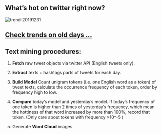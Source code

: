 ## What’s hot on twitter right now?

![trend-20191231][wordcloud]

[wordcloud]: https://raw.githubusercontent.com/xdqc/tweet-trend-everyday/master/word-cloud/trend-20191231.png?token=AF5V4P7ADR6KQBZ4CEDTNIK6AXRMU "trend-20191231"

## [Check trends on old days ...](https://github.com/xdqc/tweet-trend-everyday/tree/master/word-cloud)

## Text mining procedures:

1. **Fetch** raw tweet objects via twitter API (English tweets only).

2. **Extract** texts + hashtags parts of tweets for each day.

3. **Build Model** Count unigram tokens (i.e. one English word as a token) of tweet texts, calculate the occurrence frequency of each token, order by frequency high to low.

4. **Compare** today’s model and yesterday’s model. If today’s frequency of one token is higher than 2 times of yesterday’s frequency, which mean the hottiness of that word increased by more than 100%, record that token. (Only care about tokens with frequency >10^-5 )

5. Generate **Word Cloud** images.
